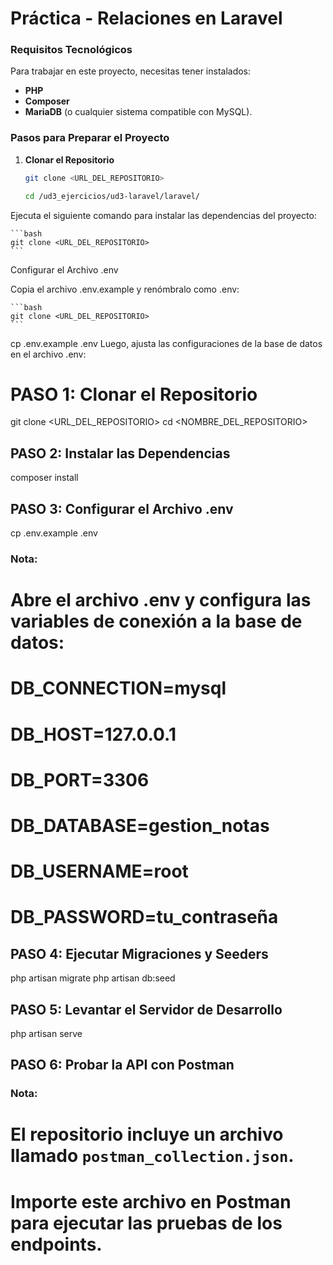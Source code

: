 # Práctica - Relaciones en Laravel

### Requisitos Tecnológicos

Para trabajar en este proyecto, necesitas tener instalados:
- **PHP**
- **Composer**
- **MariaDB** (o cualquier sistema compatible con MySQL).

### Pasos para Preparar el Proyecto

1. **Clonar el Repositorio**


    ```bash
    git clone <URL_DEL_REPOSITORIO>
    ```
    
    ```bash
    cd /ud3_ejercicios/ud3-laravel/laravel/
    ```


Ejecuta el siguiente comando para instalar las dependencias del proyecto:

    ```bash
    git clone <URL_DEL_REPOSITORIO>
    ```

    
Configurar el Archivo .env

Copia el archivo .env.example y renómbralo como .env:

    ```bash
    git clone <URL_DEL_REPOSITORIO>
    ```
cp .env.example .env
Luego, ajusta las configuraciones de la base de datos en el archivo .env:
# PASO 1: Clonar el Repositorio
git clone <URL_DEL_REPOSITORIO>
cd <NOMBRE_DEL_REPOSITORIO>

## PASO 2: Instalar las Dependencias
composer install

## PASO 3: Configurar el Archivo .env
cp .env.example .env

### Nota:
# Abre el archivo .env y configura las variables de conexión a la base de datos:
# DB_CONNECTION=mysql
# DB_HOST=127.0.0.1
# DB_PORT=3306
# DB_DATABASE=gestion_notas
# DB_USERNAME=root
# DB_PASSWORD=tu_contraseña

## PASO 4: Ejecutar Migraciones y Seeders
php artisan migrate
php artisan db:seed

## PASO 5: Levantar el Servidor de Desarrollo
php artisan serve

## PASO 6: Probar la API con Postman
### Nota:
# El repositorio incluye un archivo llamado `postman_collection.json`.
# Importe este archivo en Postman para ejecutar las pruebas de los endpoints.

